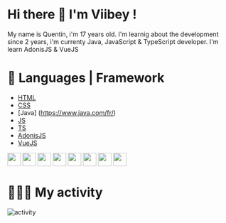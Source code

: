 # Hi there 👋 I'm Viibey !

My name is Quentin, i'm 17 years old. I'm learnig about the development since 2 years, i'm currenty Java, JavaScript & TypeScript developer.
I'm learn AdonisJS & VueJS

# 🚀 Languages | Framework
- [HTML](https://developer.mozilla.org/fr/docs/Web/HTML)
- [CSS](https://developer.mozilla.org/fr/docs/Web/CSS)
- [Java] (https://www.java.com/fr/)
- [JS](https://developer.mozilla.org/fr/docs/Web/JavaScript)
- [TS](https://www.typescriptlang.org/)
- [AdonisJS](https://www.adonisjs.com/)
- [VueJS](https://vuejs.org/)

 <img height="30" src="https://img.shields.io/badge/HTML5-E34F26?style=for-the-badge&logo=html5&logoColor=white">
 <img height="30" src="https://img.shields.io/badge/CSS3-1572B6?style=for-the-badge&logo=css3&logoColor=white">
 <img height="30" src="https://img.shields.io/badge/Java-ED8B00?style=for-the-badge&logo=java&logoColor=white">
 <img height="30" src="https://img.shields.io/badge/JavaScript-323330?style=for-the-badge&logo=javascript&logoColor=F7DF1E">
 <img height="30" src="https://img.shields.io/badge/TypeScript-007ACC?style=for-the-badge&logo=typescript&logoColor=white">
 <img height="30" src="https://img.shields.io/badge/adonis%20js-220052?style=for-the-badge&logo=adonisjs&logoColor=white">
 <img height="30" src="https://img.shields.io/badge/Vue.js-35495E?style=for-the-badge&logo=vuedotjs&logoColor=4FC08D">
 <img height="30" src="https://img.shields.io/badge/Node.js-339933?style=for-the-badge&logo=nodedotjs&logoColor=white">

# 👨🏼‍💻 My activity
![activity](https://github-readme-stats.vercel.app/api?username=isVii&show_icons=true)


